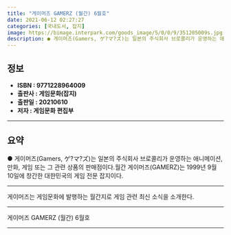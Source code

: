 ```yaml
---
title: "게이머즈 GAMERZ (월간) 6월호"
date: 2021-06-12 02:27:27
categories: [국내도서, 잡지]
image: https://bimage.interpark.com/goods_image/5/0/0/9/351205009s.jpg
description: ● 게이머즈(Gamers, ゲ?マ?ズ)는 일본의 주식회사 브로콜리가 운영하는 애니메이션, 만화, 게임 또는 그 관련 상품의 판매점이다.월간 게이머즈(GAMERZ)는 1999년 9월 10일에 창간한 대한민국의 게임 전문 잡지이다.
---
```


## **정보**

- **ISBN : 9771228964009**
- **출판사 : 게임문화(잡지)**
- **출판일 : 20210610**
- **저자 : 게임문화 편집부**

------



## **요약**

●  게이머즈(Gamers, ゲ?マ?ズ)는 일본의 주식회사 브로콜리가 운영하는 애니메이션, 만화, 게임 또는 그 관련 상품의 판매점이다.월간 게이머즈(GAMERZ)는 1999년 9월 10일에 창간한 대한민국의 게임 전문 잡지이다.

------

게이머즈는 게임문화에 발행하는 월간지로 게임 관련 최신 소식을 소개한다.

------


게이머즈 GAMERZ (월간) 6월호 

------


